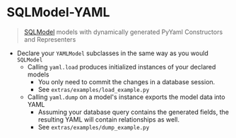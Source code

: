 
# SQLModel-YAML

> [SQLModel](https://sqlmodel.tiangolo.com/) models with dynamically generated PyYaml Constructors and Representers

- Declare your `YAMLModel` subclasses in the same way as you would `SQLModel`
  - Calling `yaml.load` produces initialized instances of your declared models
    - You only need to commit the changes in a database session.
    - See `extras/examples/load_example.py`
  - Calling `yaml.dump` on a model's instance exports the model data into YAML
    - Assuming your database query contains the generated fields, 
      the resulting YAML will contain relationships as well.
    - See `extras/examples/dump_example.py`


